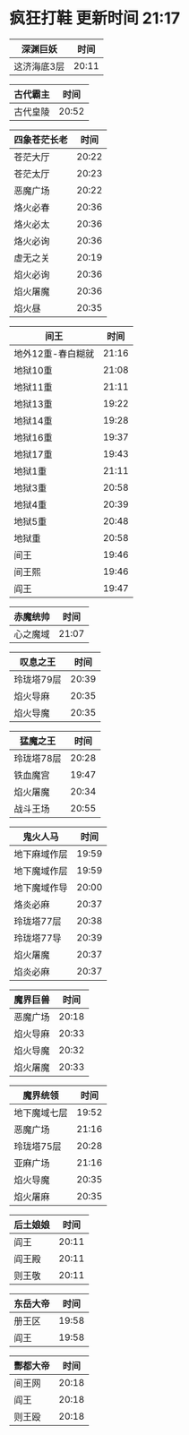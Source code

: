 # 疯狂打鞋 更新时间 21:17

| 深渊巨妖   | 时间    |
|--------|-------|
| 这济海底3层 | 20:11 |

| 古代霸主   | 时间    |
|--------|-------|
| 古代皇陵 | 20:52 |

| 四象苍茫长老   | 时间    |
|--------|-------|
| 苍茫大厅 | 20:22 |
| 苍茫太厅 | 20:23 |
| 恶魔广场 | 20:22 |
| 烙火必春 | 20:36 |
| 烙火必太 | 20:36 |
| 烙火必询 | 20:36 |
| 虚无之关 | 20:19 |
| 焰火必询 | 20:36 |
| 焰火屠魔 | 20:36 |
| 焰火昼 | 20:35 |

| 间王   | 时间    |
|--------|-------|
| 地外12重-春白糊就 | 21:16 |
| 地狱10重 | 21:08 |
| 地狱11重 | 21:11 |
| 地狱13重 | 19:22 |
| 地狱14重 | 19:28 |
| 地狱16重 | 19:37 |
| 地狱17重 | 19:43 |
| 地狱1重 | 21:11 |
| 地狱3重 | 20:58 |
| 地狱4重 | 20:39 |
| 地狱5重 | 20:48 |
| 地狱重 | 20:58 |
| 间王 | 19:46 |
| 间王熙 | 19:46 |
| 阎王 | 19:47 |

| 赤魔统帅   | 时间    |
|--------|-------|
| 心之魔域 | 21:07 |

| 叹息之王   | 时间    |
|--------|-------|
| 玲珑塔79层 | 20:39 |
| 焰火导麻 | 20:35 |
| 焰火导魔 | 20:35 |

| 猛魔之王   | 时间    |
|--------|-------|
| 玲珑塔78层 | 20:28 |
| 铁血魔宫 | 19:47 |
| 焰火屠魔 | 20:34 |
| 战斗王场 | 20:55 |

| 鬼火人马   | 时间    |
|--------|-------|
| 地下麻域作层 | 19:59 |
| 地下魔域作层 | 19:59 |
| 地下魔域作导 | 20:00 |
| 烙炎必麻 | 20:37 |
| 玲珑塔77层 | 20:38 |
| 玲珑塔77导 | 20:39 |
| 焰火屠魔 | 20:37 |
| 焰炎必麻 | 20:37 |

| 魔界巨兽   | 时间    |
|--------|-------|
| 恶魔广场 | 20:18 |
| 焰火导麻 | 20:33 |
| 焰火导魔 | 20:32 |
| 焰火屠魔 | 20:33 |

| 魔界统领   | 时间    |
|--------|-------|
| 地下魔域七层 | 19:52 |
| 恶魔广场 | 21:16 |
| 玲珑塔75层 | 20:28 |
| 亚麻广场 | 21:16 |
| 焰火导魔 | 20:35 |
| 焰火屠麻 | 20:35 |

| 后土娘娘   | 时间    |
|--------|-------|
| 阎王 | 20:11 |
| 阎王殿 | 20:11 |
| 则王敬 | 20:11 |

| 东岳大帝   | 时间    |
|--------|-------|
| 册王区 | 19:58 |
| 阎王 | 19:58 |

| 酆都大帝   | 时间    |
|--------|-------|
| 间王网 | 20:18 |
| 阎王 | 20:18 |
| 则王殴 | 20:18 |